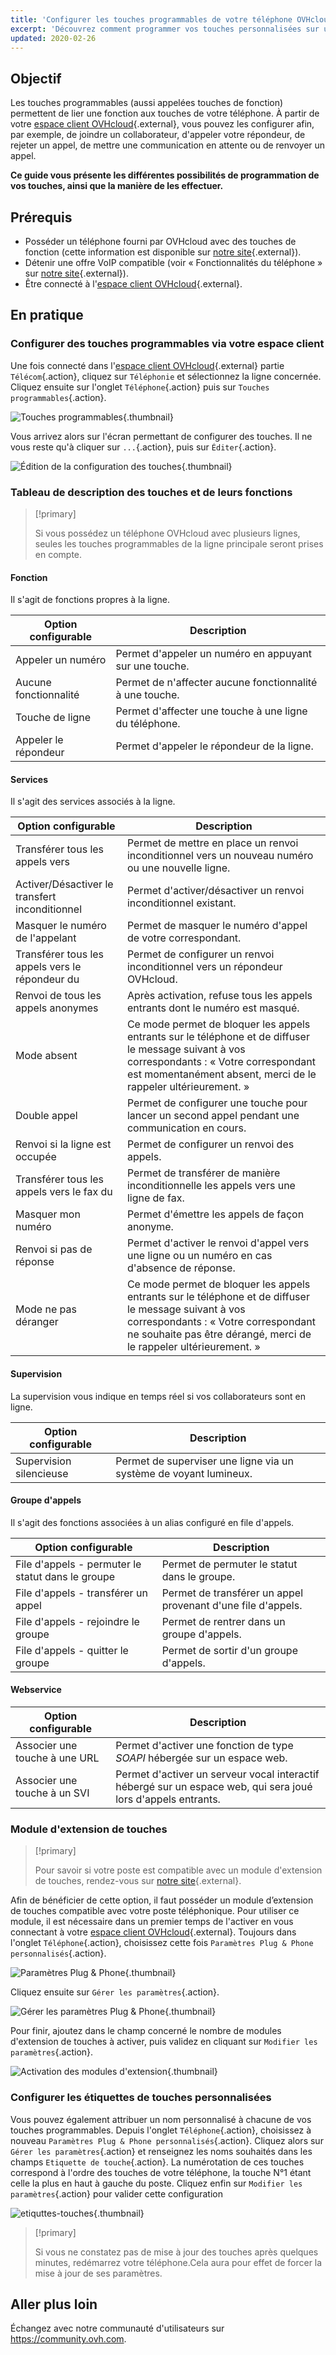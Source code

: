 ```yaml
---
title: 'Configurer les touches programmables de votre téléphone OVHcloud'
excerpt: 'Découvrez comment programmer vos touches personnalisées sur un téléphone OVHcloud'
updated: 2020-02-26
---
```



## Objectif

Les touches programmables (aussi appelées touches de fonction) permettent de lier une fonction aux touches de votre téléphone. À partir de votre [espace client OVHcloud](https://www.ovh.com/auth/?action=gotomanager&from=https://www.ovh.com/fr/&ovhSubsidiary=fr){.external}, vous pouvez les configurer afin, par exemple, de joindre un collaborateur, d'appeler votre répondeur, de rejeter un appel, de mettre une communication en attente ou de renvoyer un appel.

**Ce guide vous présente les différentes possibilités de programmation de vos touches, ainsi que la manière de les effectuer.**


## Prérequis

- Posséder un téléphone fourni par OVHcloud avec des touches de fonction (cette information est disponible sur [notre site](https://www.ovhtelecom.fr/telephonie/comparatif-des-telephones.xml){.external}).
- Détenir une offre VoIP compatible (voir « Fonctionnalités du téléphone » sur [notre site](https://www.ovhtelecom.fr/telephonie/services_inclus/){.external}).
- Être connecté à l'[espace client OVHcloud](https://www.ovh.com/auth/?action=gotomanager&from=https://www.ovh.com/fr/&ovhSubsidiary=fr){.external}.


## En pratique

### Configurer des touches programmables via votre espace client

Une fois connecté dans l'[espace client OVHcloud](https://www.ovh.com/auth/?action=gotomanager&from=https://www.ovh.com/fr/&ovhSubsidiary=fr){.external} partie `Télécom`{.action}, cliquez sur `Téléphonie` et sélectionnez la ligne concernée. Cliquez ensuite sur l'onglet `Téléphone`{.action} puis sur `Touches programmables`{.action}.

![Touches programmables](images/touches_programmables.png){.thumbnail}

Vous arrivez alors sur l'écran permettant de configurer des touches. Il ne vous reste qu'à cliquer sur `...`{.action}, puis sur `Éditer`{.action}.

![Édition de la configuration des touches](images/gestion_touches.png){.thumbnail}


### Tableau de description des touches et de leurs fonctions

> [!primary]
>
> Si vous possédez un téléphone OVHcloud avec plusieurs lignes, seules les touches programmables de la ligne principale seront prises en compte.
>

#### Fonction

Il s'agit de fonctions propres à la ligne.

|Option configurable|Description|
|---|---|
|Appeler un numéro|Permet d'appeler un numéro en appuyant sur une touche.|
|Aucune fonctionnalité|Permet de n'affecter aucune fonctionnalité à une touche.|
|Touche de ligne|Permet d'affecter une touche à une ligne du téléphone.|
|Appeler le répondeur|Permet d'appeler le répondeur de la ligne.|


#### Services

Il s'agit des services associés à la ligne.

|Option configurable|Description|
|---|---|
|Transférer tous les appels vers|Permet de mettre en place un renvoi inconditionnel vers un nouveau numéro ou une nouvelle ligne.|
|Activer/Désactiver le transfert inconditionnel|Permet d'activer/désactiver un renvoi inconditionnel existant.|
|Masquer le numéro de l'appelant|Permet de masquer le numéro d'appel de votre correspondant.|
|Transférer tous les appels vers le répondeur du|Permet de configurer un renvoi inconditionnel vers un répondeur OVHcloud.|
|Renvoi de tous les appels anonymes|Après activation, refuse tous les appels entrants dont le numéro est masqué.|
|Mode absent|Ce mode permet de bloquer les appels entrants sur le téléphone et de diffuser le message suivant à vos correspondants : « Votre correspondant est momentanément absent, merci de le rappeler ultérieurement. »|
|Double appel|Permet de configurer une touche pour lancer un second appel pendant une communication en cours.|
|Renvoi si la ligne est occupée|Permet de configurer un renvoi des appels.|
|Transférer tous les appels vers le fax du|Permet de transférer de manière inconditionnelle les appels vers une ligne de fax.|
|Masquer mon numéro|Permet d'émettre les appels de façon anonyme.|
|Renvoi si pas de réponse|Permet d'activer le renvoi d'appel vers une ligne ou un numéro en cas d'absence de réponse.|
|Mode ne pas déranger|Ce mode permet de bloquer les appels entrants sur le téléphone et de diffuser le message suivant à vos correspondants : « Votre correspondant ne souhaite pas être dérangé, merci de le rappeler ultérieurement. »|


#### Supervision

La supervision vous indique en temps réel si vos collaborateurs sont en ligne.

|Option configurable|Description|
|---|---|
|Supervision silencieuse|Permet de superviser une ligne via un système de voyant lumineux.|


#### Groupe d'appels

Il s'agit des fonctions associées à un alias configuré en file d'appels.

|Option configurable|Description|
|---|---|
|File d'appels - permuter le statut dans le groupe|Permet de permuter le statut dans le groupe.|
|File d'appels - transférer un appel|Permet de transférer un appel provenant d'une file d'appels.|
|File d'appels - rejoindre le groupe|Permet de rentrer dans un groupe d'appels.|
|File d'appels - quitter le groupe|Permet de sortir d'un groupe d'appels.|


#### Webservice

|Option configurable|Description|
|---|---|
|Associer une touche à une URL|Permet d'activer une fonction de type *SOAPI* hébergée sur un espace web.|
|Associer une touche à un SVI|Permet d'activer un serveur vocal interactif hébergé sur un espace web, qui sera joué lors d'appels entrants.|

### Module d'extension de touches


> [!primary]
>
> Pour savoir si votre poste est compatible avec un module d'extension de touches, rendez-vous sur [notre site](https://www.ovhtelecom.fr/telephonie/comparatif-des-telephones.xml){.external}.
> 

Afin de bénéficier de cette option, il faut posséder un module d’extension de touches compatible avec votre poste téléphonique. Pour utiliser ce module, il est nécessaire dans un premier temps de l'activer en vous connectant à votre [espace client OVHcloud](https://www.ovh.com/auth/?action=gotomanager&from=https://www.ovh.com/fr/&ovhSubsidiary=fr){.external}. Toujours dans l'onglet `Téléphone`{.action}, choisissez cette fois `Paramètres Plug & Phone personnalisés`{.action}.

![Paramètres Plug & Phone](images/parametre_plug_play.png){.thumbnail}

Cliquez ensuite sur `Gérer les paramètres`{.action}.

![Gérer les paramètres Plug & Phone](images/gestion_parametres_plug_phone.png){.thumbnail}

Pour finir, ajoutez dans le champ concerné le nombre de modules d'extension de touches à activer, puis validez en cliquant sur `Modifier les paramètres`{.action}.

![Activation des modules d'extension](images/module_extension_touches.png){.thumbnail}

### Configurer les étiquettes de touches personnalisées

Vous pouvez également attribuer un nom personnalisé à chacune de vos touches programmables. Depuis l'onglet `Téléphone`{.action}, choisissez à nouveau `Paramètres Plug & Phone personnalisés`{.action}. Cliquez alors sur `Gérer les paramètres`{.action} et renseignez les noms souhaités dans les champs `Etiquette de touche`{.action}. La numérotation de ces touches correspond à l'ordre des touches de votre téléphone, la touche N°1 étant celle la plus en haut à gauche du poste.
Cliquez enfin sur `Modifier les paramètres`{.action} pour valider cette configuration

![etiquttes-touches](images/etiquettesb.gif){.thumbnail}

> [!primary]
>
> Si vous ne constatez pas de mise à jour des touches après quelques minutes, redémarrez votre téléphone.Cela aura pour effet de forcer la mise à jour de ses paramètres.
>


## Aller plus loin

Échangez avec notre communauté d'utilisateurs sur <https://community.ovh.com>.